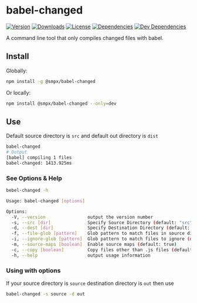 # babel-changed

<a href="https://www.npmjs.com/package/@smpx/babel-changed"><img src="https://img.shields.io/npm/v/@smpx/babel-changed.svg" alt="Version"></a>
<a href="https://www.npmjs.com/package/@smpx/babel-changed"><img src="https://img.shields.io/npm/dm/@smpx/babel-changed.svg" alt="Downloads"></a>
<a href="https://www.npmjs.com/package/@smpx/babel-changed"><img src="https://img.shields.io/npm/l/@smpx/babel-changed.svg" alt="License"></a>
<a href="https://david-dm.org/smartprix/babel-changed"><img src="https://david-dm.org/smartprix/babel-changed/status.svg" alt="Dependencies"></a>
<a href="https://david-dm.org/smartprix/babel-changed?type=dev"><img src="https://david-dm.org/smartprix/babel-changed/dev-status.svg" alt="Dev Dependencies"></a>

A command line tool that only compiles changed files with babel.

## Install

Globally:

```sh
npm install -g @smpx/babel-changed
```

Or locally:

```sh
npm install @smpx/babel-changed --only=dev
```

## Use

Default source directory is `src` and default out directory is `dist`

```sh
babel-changed
# Output
[babel] compiling 1 files
babel-changed: 1413.925ms
```

### See Options & Help

```sh
bebel-changed -h

Usage: babel-changed [options]

Options:
  -V, --version                output the version number
  -s, --src [dir]              Specify Source Directory (default: "src")
  -d, --dest [dir]             Specify Destination Directory (default: "dist")
  -f, --file-glob [pattern]    Glob pattern to match files in source directory (default: "**/*.*")
  -i, --ignore-glob [pattern]  Glob pattern to match files to ignore (default: "")
  -m, --source-maps [boolean]  Enable source maps (default: true)
  -c, --copy [boolean]         Copy files other than .js files (default: true)
  -h, --help                   output usage information
```

### Using with options

If your source directory is `source` destination directory is `out` then use

```sh
babel-changed -s source -d out
```

